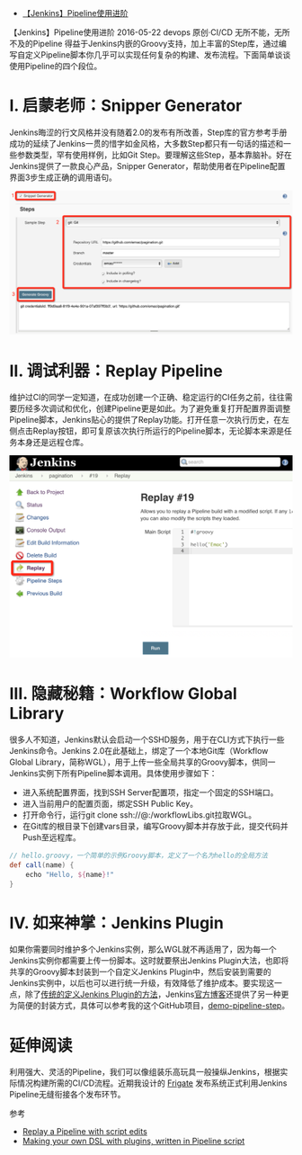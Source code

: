 

* [【Jenkins】Pipeline使用进阶 ](http://emacoo.cn/devops/jenkins-pipeline-tips/)

【Jenkins】Pipeline使用进阶
  2016-05-22     devops     原创·CI/CD
无所不能，无所不及的Pipeline
得益于Jenkins内嵌的Groovy支持，加上丰富的Step库，通过编写自定义Pipeline脚本你几乎可以实现任何复杂的构建、发布流程。下面简单谈谈使用Pipeline的四个段位。

# I. 启蒙老师：Snipper Generator
Jenkins晦涩的行文风格并没有随着2.0的发布有所改善，Step库的官方参考手册成功的延续了Jenkins一贯的惜字如金风格，大多数Step都只有一句话的描述和一些参数类型，罕有使用样例，比如Git Step。要理解这些Step，基本靠脑补。好在Jenkins提供了一款良心产品，Snipper Generator，帮助使用者在Pipeline配置界面3步生成正确的调用语句。

![Snipper-Generator.png](img/Snipper-Generator.png)

# II. 调试利器：Replay Pipeline
维护过CI的同学一定知道，在成功创建一个正确、稳定运行的CI任务之前，往往需要历经多次调试和优化，创建Pipeline更是如此。为了避免重复打开配置界面调整Pipeline脚本，Jenkins贴心的提供了Replay功能。打开任意一次执行历史，在左侧点击Replay按钮，即可复原该次执行所运行的Pipeline脚本，无论脚本来源是任务本身还是远程仓库。

![pipeline-replay.png](img/pipeline-replay.png)


# III. 隐藏秘籍：Workflow Global Library
很多人不知道，Jenkins默认会启动一个SSHD服务，用于在CLI方式下执行一些Jenkins命令。Jenkins 2.0在此基础上，绑定了一个本地Git库（Workflow Global Library，简称WGL），用于上传一些全局共享的Groovy脚本，供同一Jenkins实例下所有Pipeline脚本调用。具体使用步骤如下：

* 进入系统配置界面，找到SSH Server配置项，指定一个固定的SSH端口。
* 进入当前用户的配置页面，绑定SSH Public Key。
* 打开命令行，运行git clone ssh://<user>@<host>:<port>/workflowLibs.git拉取WGL。
* 在Git库的根目录下创建vars目录，编写Groovy脚本并存放于此，提交代码并Push至远程库。
```groovy
// hello.groovy，一个简单的示例Groovy脚本，定义了一个名为hello的全局方法
def call(name) {
    echo "Hello, ${name}!"
}
```

# IV. 如来神掌：Jenkins Plugin
如果你需要同时维护多个Jenkins实例，那么WGL就不再适用了，因为每一个Jenkins实例你都需要上传一份脚本。这时就要祭出Jenkins Plugin大法，也即将共享的Groovy脚本封装到一个自定义Jenkins Plugin中，然后安装到需要的Jenkins实例中，以后也可以进行统一升级，有效降低了维护成本。要实现这一点，除了[传统的定义Jenkins Plugin的方法](https://wiki.jenkins-ci.org/display/JENKINS/Extend+Jenkins)，Jenkins[官方博客](https://jenkins.io/blog/2016/04/21/dsl-plugins/)还提供了另一种更为简便的封装方式，具体可以参考我的这个GitHub项目，[demo-pipeline-step](https://github.com/emac/demo-pipeline-step)。

# 延伸阅读
利用强大、灵活的Pipeline，我们可以像组装乐高玩具一般操纵Jenkins，根据实际情况构建所需的CI/CD流程。近期我设计的 [Frigate](https://zybuluo.com/emac/note/330205) 发布系统正式利用Jenkins Pipeline无缝衔接各个发布环节。

参考
* [Replay a Pipeline with script edits](https://jenkins.io/blog/2016/04/14/replay-with-pipeline/)
* [Making your own DSL with plugins, written in Pipeline script](https://jenkins.io/blog/2016/04/21/dsl-plugins/)